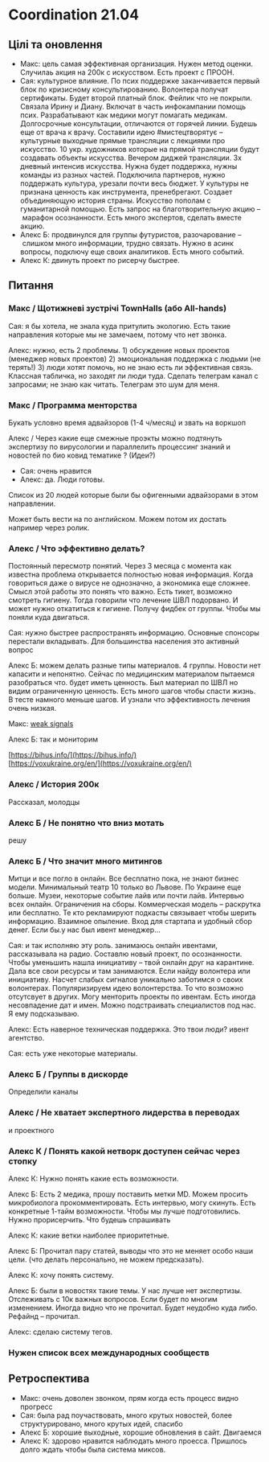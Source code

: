 # Coordination 21.04

## Цілі та оновлення

* Макс: цель самая эффективная организация. Нужен метод оценки. Случилаь акция на 200к с искусством. Есть проект с ПРООН.
* Сая: культурное влияние. По псих поддержке заканчивается первый блок по кризисному консультированию. Волонтера получат сертификаты. Будет второй платный блок. Фейлик что не покрыли. Связала Ирину и Диану. Включат в часть инфокампании помощь псих. Разрабатывают как медики могут помагать медикам. Долгосрочные консультации, отличаются от горячей линии. Будешь еще от врача к врачу. Составили идею \#мистецтворятує –культурные выходные прямые трансляции с лекциями про искусство. 10 укр. художников которые на прямой трансляции будут создавать объекты искусства. Вечером диджей трансляции. 3х дневный интенсив искусства. Нужна будет поддержка, нужны команды из разных частей. Подключила партнеров, нужно поддержать культура, урезали почти весь бюджет. У культуры не признана ценность как инструмента, пренебрегают. Создает объединяющую история страны. Искусство пополам с гуманитарной помощью. Есть запрос на благотворительную акцию – марафон осознанности. Есть много экспертов, сделать вместе акцию.
* Алекс Б: продвинулся для группы футуристов, разочарование – слишком много информации, трудно связать. Нужно в асинк вопросы, подключу еще своих аналитиков. Есть много событий.
* Алекс К: двинуть проект по рисерчу быстрее. 

## Питання

### Макс / Щотижневі зустрічі TownHalls \(або All-hands\)

Сая: я бы хотела, не знала куда притулить экологию. Есть такие направления которые мы не замечаем, потому что нет звонка.

Алекс: нужно, есть 2 проблемы. 1\) обсуждение новых проектов \(менеджер новых проектов\) 2\) эмоциональная поддержка с людьми \(не терять!\) 3\) люди хотят помочь, но не знаю есть ли эффективная связь. Классная табличка, но заходят ли люди туда. Сделать телеграм канал с запросами; не знаю как читать. Телеграм это шум для меня.

### Макс / Программа менторства 

Букать условно время адвайзоров \(1-4 ч/месяц\) и звать на воркшоп  
  
  
Алекс / Через какие еще смежные проэкты можно подтянуть экспертизу по вирусологии и параллелить процессинг знаний и новостей по био ковид тематике ? \(Идеи?\)

* Сая: очень нравится
* Алекс: да. Люди готовы.

Список из 20 людей которые были бы офигенными адвайзорами в этом направлении.

Может быть вести на по английском. Можем потом их достать например через ролик.

### Алекс / Что эффективно делать?

Постоянный пересмотр понятий. Через 3 месяца с момента как известна проблема открывается полностью новая информация. Когда говориться даже о вирусе не однозначно, а экономика еще сложнее. Смысл этой работы это понять что важно. Есть тикет, возможно смотреть гигиену. Тогда говорили что лечение ШВЛ подорвано. И может нужно откатиться к гигиене. Получу фидбек от группы. Чтобы мы поняли куда двигаться.

Сая: нужно быстрее распространять информацию. Основные спонсоры перестали вкладывать. Для большинства населения это активный вопрос

Алекс Б: можем делать разные типы материалов. 4 группы. Новости нет капасити и непонятно. Сейчас по медицинским материалом пытаемся разобраться что. будет иметь ценность. Был материал по ШВЛ но видим ограниченную ценность. Есть много шагов чтобы спасти жизнь. В тесте намного меньше шагов. И узнали что эффективность лечения очень низкая.

Макс: [weak signals](https://www.sitra.fi/en/cases/weak-signals/)

Алекс Б: так и мониторим 

[https://bihus.info/](https://bihus.info/)  
[https://voxukraine.org/en/](https://voxukraine.org/en/)

### Алекс / История 200к

Рассказал, молодцы

### Алекс Б / Не понятно что вниз мотать

решу

### Алекс Б / Что значит много митингов

Митци и все погло в онлайн. Все бесплатно пока, не знают бизнес модели. Минимальный театр 10 только во Львове. По Украине еще больше. Музеи, некоторые событие лайв или почти лайв. Интервью всех онлайн. Ограничения на сборы. Коммерческая модель – раскрутка или бесплатно. Те кто рекламируют подкасты связывает чтобы шерить информацию. Взаимное опыление. Вход для стартапа и удобный сбор денег. Если бы.у нас был ивент менеджер...

Сая: и так исполняю эту роль. занимаюсь онлайн ивентами, рассказывала на радио. Составлю новый проект, по осознанности. Чтобы уменьшить нашла инициативу – твой онлайн друг на карантине. Дала все свои ресурсы и там занимаются. Если найду волонтера или инициативу. Насчет слабых сигналов уникально заботимся о своих волонтерах. Популяризируем идею волонтерства. То что возможно отсутсвует в других. Могу менторить проекты по ивентам. Есть иногда несовпадение дат и имен. Можно подстраивать специалистов под нас. Я ему подсказываю.

Алекс: Есть наверное техническая поддержка. Это твои люди? ивент агентство.

Сая: есть уже некоторые материалы.

### Алекс Б / Группы в дискорде

Определили каналы

### Алекс / Не хватает экспертного лидерства в переводах

и проектного

### Алекс К / Понять какой нетворк доступен сейчас через стопку

Алекс К: Нужно понять какие есть возможности. 

Алекс Б: Есть 2 медика, прошу поставить метки MD. Можем просить микробиолога прокомментировать. Есть интервью, могу скинуть. Есть конкретные 1-тайм возможности. Чтобы мы лучше подготовились. Нужно прорисерчить. Что будешь спрашивать

Алекс К: какие ветки наиболее приоритетные. 

Алекс Б: Прочитал пару статей, выводы что это не меняет особо наши цели. \(что делать персонально, не можем предсказать\).

Алекс К: хочу понять систему.

Алекс Б: были в новостях такие темы. У нас лучше нет экспертизы. Отслеживать с 10к важных вопросов. Если будет по многим изменением. Иногда видно что не прочитал. Будет неудобно куда либо. Рефайнд – прочитал. 

Алекс: сделаю систему тегов.

### Нужен список всех международных сообществ

## Ретроспектива

* Макс: очень доволен звонком, прям когда есть процесс видно прогресс
* Сая: была рад поучаствовать, много крутых новостей, более структурировано, много крутых идей, спасибо
* Алекс Б: хорошие выходные, хорошие обновления в сайт. Двигаемся
* Алекс К: здорово нравится наблюдать много проесса. Пришлось долго ждать чтобы была система миксов.

